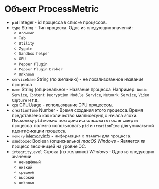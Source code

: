 # Объект ProcessMetric

* `pid` Integer - id процесса в списке процессов.
* `type` String - Тип процесса. Одно из следующих значений:
  * `Browser`
  * `Tab`
  * `Utility`
  * `Zygote`
  * `Sandbox helper`
  * `GPU`
  * `Pepper Plugin`
  * `Pepper Plugin Broker`
  * `Unknown`
* `serviceName` String (по желанию) - не локализованное название процесса.
* `name` String (опционально) - Название процесса. Например: `Audio Service`, `Content Decryption Module Service`, `Network Service`, `Video Capture` и т.д.
* `cpu` [CPUUsage](cpu-usage.md) - использование CPU процессом.
* `creationTime` Number - Время создания этого процесса. Время представлено как количество миллисекунд с начала эпохи. Поскольку `pid` можно повторно использовать после смерти процесса, полезно использовать `pid` и `creationTime` для уникальной идентификации процесса.
* `memory` [MemoryInfo](memory-info.md) - информация о памяти для процесса.
* `sandboxed` Boolean (опционально) _macOS_ _Windows_ - Является ли процесс песочницей на уровне ОС.
* `integrityLevel` Строка (по желанию) _Windows_ - Одно из следующих значений:
  * `ненадёжный`
  * `низкий`
  * `средний`
  * `высокий`
  * `unknown`
